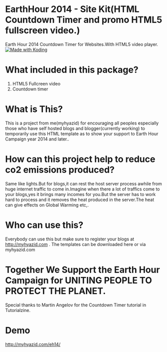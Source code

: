 EarthHour 2014 - Site Kit(HTML Countdown Timer and promo HTML5 fullscreen video.)
====

Earth Hour 2014 Countdown Timer for Websites.With HTML5 video player.
<a href="https://koding.com/"> <img src="https://koding-cdn.s3.amazonaws.com/badges/made-with-koding/v1/koding_badge_ReadmeDark.png" srcset="https://koding-cdn.s3.amazonaws.com/badges/made-with-koding/v1/koding_badge_ReadmeDark.png 1x, https://koding-cdn.s3.amazonaws.com/badges/made-with-koding/v1/koding_badge_ReadmeDark@2x.png 2x" alt="Made with Koding" /> </a>

What included in this package?
====
1. HTML5 Fullcreen video
2. Countdown timer

What is This?
====
This is a project from me(myhyazid) for encouraging all peoples especially those who have self hosted blogs and blogger(currently working) to temporarily use this HTML template as to show your support to Earth Hour Campaign year 2014 and later..

How can this project help to reduce co2 emissions produced?
====
Same like lights.But for blogs,it can rest the host server process awhile from huge internet traffic to come in.Imagine when there a lot of traffics come to your blogs,yes it brings many incomes for you.But the server has to work hard to process and it removes the heat produced in the server.The heat can give effects on Global Warming etc,.

Who can use this?
====
Everybody can use this but make sure to register your blogs at http://myhyazid.com .
The templates can be downloaded here or via myhyazid.com

Together We Support the Earth Hour Campaign for UNITING PEOPLE TO PROTECT THE PLANET.
====

Special thanks to Martin Angelov for the Countdown Timer tutorial in Tutorialzine.

Demo
====
http://myhyazid.com/eh14/
